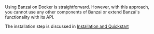 Using Banzai on Docker is straightforward. However, with this approach, you cannot use any other components of Banzai or extend Banzai's functionality with its API.


The installation step is discussed in [Installation and Quickstart](Installation%20and%20Quickstart.md)


